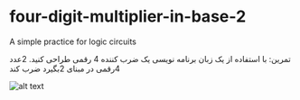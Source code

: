 # four-digit-multiplier-in-base-2
A simple practice for logic circuits


تمرین:
 با استفاده از یک زبان برنامه نویسی یک ضرب کننده 4 رقمی طراحی کنید. 2عدد 4رقمی در مبنای 2بگیرد ضرب کند
 
![alt text](http://s8.picofile.com/file/8349341592/unnamed.jpg)
